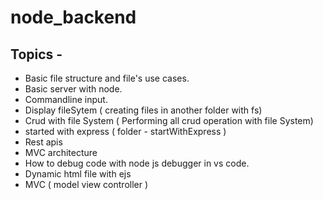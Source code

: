 # node_backend
 ## Topics -
* Basic file structure and file's use cases. <br/>
* Basic server with node.<br/>
* Commandline input. <br/>
* Display fileSytem ( creating files in another folder with fs) <br/>
* Crud with file System ( Performing all crud operation with file System) <br/>
* started with express ( folder - startWithExpress ) <br/>
* Rest apis <br/>
* MVC architecture
* How to debug code with node js debugger in vs code.
* Dynamic html file with ejs
* MVC ( model view controller )
